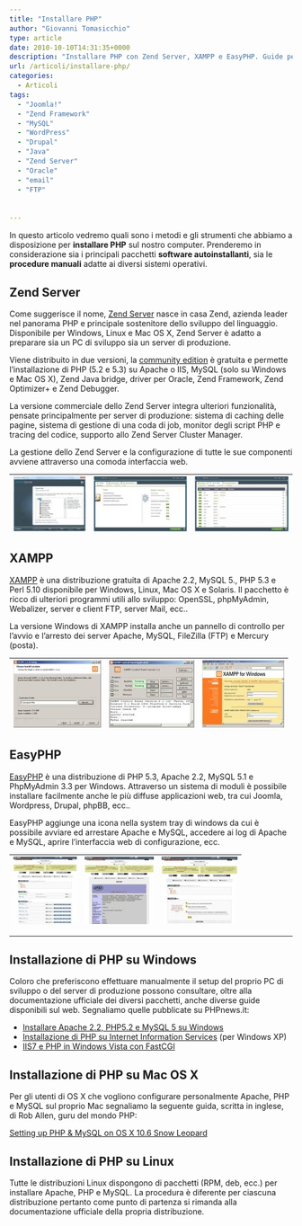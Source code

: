 ```yaml
---
title: "Installare PHP"
author: "Giovanni Tomasicchio"
type: article
date: 2010-10-10T14:31:35+0000
description: "Installare PHP con Zend Server, XAMPP e EasyPHP. Guide per l'installazione manuale di PHP su Windows, Linux e Mac OS X."
url: /articoli/installare-php/
categories:
  - Articoli
tags:
  - "Joomla!"
  - "Zend Framework"
  - "MySQL"
  - "WordPress"
  - "Drupal"
  - "Java"
  - "Zend Server"
  - "Oracle"
  - "email"
  - "FTP"

  
---
```

In questo articolo vedremo quali sono i metodi e gli strumenti che abbiamo a disposizione per **installare PHP** sul nostro computer. Prenderemo in considerazione sia i principali pacchetti **software autoinstallanti**, sia le **procedure manuali** adatte ai diversi sistemi operativi.

##  Zend Server

Come suggerisce il nome, [Zend Server](http://www.zend.com/en/products/server/) nasce in casa Zend, azienda leader nel panorama PHP e principale sostenitore dello sviluppo del linguaggio. Disponibile per Windows, Linux e Mac OS X, Zend Server è adatto a preparare sia un PC di sviluppo sia un server di produzione.

Viene distribuito in due versioni, la [community edition](http://www.zend.com/en/products/server-ce/index) è gratuita e permette l’installazione di PHP (5.2 e 5.3) su Apache o IIS, MySQL (solo su Windows e Mac OS X), Zend Java bridge, driver per Oracle, Zend Framework, Zend Optimizer+ e Zend Debugger.

La versione commerciale dello Zend Server integra ulteriori funzionalità, pensate principalmente per server di produzione: sistema di caching delle pagine, sistema di gestione di una coda di job, monitor degli script PHP e tracing del codice, supporto allo Zend Server Cluster Manager.

La gestione dello Zend Server e la configurazione di tutte le sue componenti avviene attraverso una comoda interfaccia web.

 | [![](/image/articoli/installare_php/zend_server/T01.jpg)](</image/articoli/installare_php/zend_server/01 setup di zend server.jpg>) | [![](/image/articoli/installare_php/zend_server/T02.jpg)](</image/articoli/installare_php/zend_server/02 interfaccia web di zend server.jpg>) | [![](/image/articoli/installare_php/zend_server/T03.jpg)](</image/articoli/installare_php/zend_server/03 estensioni di php.jpg>) |
|---|---|---|

##  XAMPP

[XAMPP](http://www.apachefriends.org) è una distribuzione gratuita di Apache 2.2, MySQL 5., PHP 5.3 e Perl 5.10 disponibile per Windows, Linux, Mac OS X e Solaris. Il pacchetto è ricco di ulteriori programmi utili allo sviluppo: OpenSSL, phpMyAdmin, Webalizer, server e client FTP, server Mail, ecc..

La versione Windows di XAMPP installa anche un pannello di controllo per l’avvio e l’arresto dei server Apache, MySQL, FileZilla (FTP) e Mercury (posta).

 | [![](/image/articoli/installare_php/xampp/T01.jpg)](</image/articoli/installare_php/xampp/01 setup di XAMPP.jpg>) | [![](/image/articoli/installare_php/xampp/T02.jpg)](</image/articoli/installare_php/xampp/02 pannello di controllo di XAMPP.jpg>) | [![](/image/articoli/installare_php/xampp/T03.jpg)](</image/articoli/installare_php/xampp/03 interfaccia web.jpg>) |
|---|---|---|

##  EasyPHP

[EasyPHP](http://www.easyphp.org/) è una distribuzione di PHP 5.3, Apache 2.2, MySQL 5.1 e PhpMyAdmin 3.3 per Windows. Attraverso un sistema di moduli è possibile installare facilmente anche le più diffuse applicazioni web, tra cui Joomla, Wordpress, Drupal, phpBB, ecc..

EasyPHP aggiunge una icona nella system tray di windows da cui è possibile avviare ed arrestare Apache e MySQL, accedere ai log di Apache e MySQL, aprire l’interfaccia web di configurazione, ecc.

 | [![](/image/articoli/installare_php/easyphp/T1.jpg)](/image/articoli/installare_php/easyphp/easyphp_1.jpg) | [![](/image/articoli/installare_php/easyphp/T2.jpg)](/image/articoli/installare_php/easyphp/easyphp_2.jpg) | [![](/image/articoli/installare_php/easyphp/T3.jpg)](/image/articoli/installare_php/easyphp/easyphp_3.jpg) |
|---|---|---|

- - - - - -

##  Installazione di PHP su Windows

Coloro che preferiscono effettuare manualmente il setup del proprio PC di sviluppo o del server di produzione possono consultare, oltre alla documentazione ufficiale dei diversi pacchetti, anche diverse guide disponibili sul web. Segnaliamo quelle pubblicate su PHPnews.it:

- [Installare Apache 2.2, PHP5.2 e MySQL 5 su Windows](/articoli/installare-apache-22-php-52-e-mysql-5-su-windows/)
- [Installazione di PHP su Internet Information Services](/articoli/installazione-di-php-su-internet-information-services/) (per Windows XP)
- [IIS7 e PHP in Windows Vista con FastCGI](/articoli/iis-7-e-php-in-windows-vista-con-fastcgi/)
 
##  Installazione di PHP su Mac OS X

Per gli utenti di OS X che vogliono configurare personalmente Apache, PHP e MySQL sul proprio Mac segnaliamo la seguente guida, scritta in inglese, di Rob Allen, guru del mondo PHP:

[Setting up PHP &amp; MySQL on OS X 10.6 Snow Leopard](http://akrabat.com/php/setting-up-php-mysql-on-os-x-10-6-snow-leopard/)

##  Installazione di PHP su Linux

Tutte le distribuzioni Linux dispongono di pacchetti (RPM, deb, ecc.) per installare Apache, PHP e MySQL. La procedura è diferente per ciascuna distribuzione pertanto come punto di partenza si rimanda alla documentazione ufficiale della propria distribuzione.